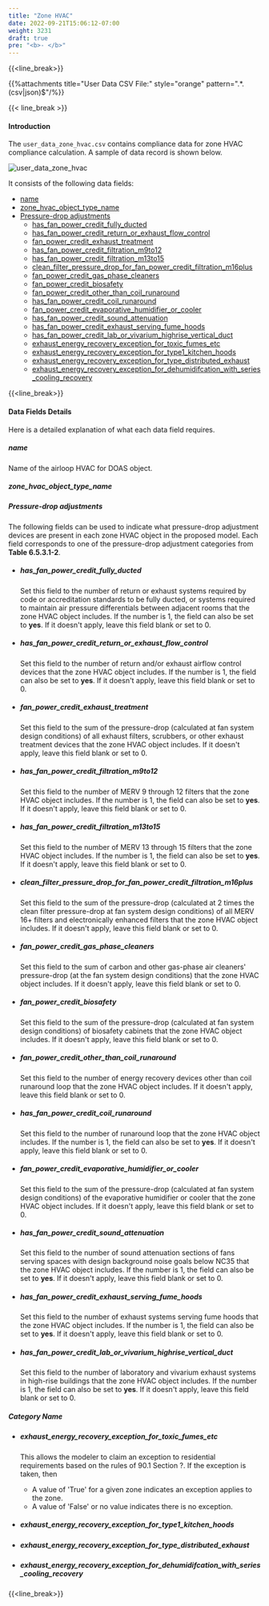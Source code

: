 ```yaml
---
title: "Zone HVAC"
date: 2022-09-21T15:06:12-07:00
weight: 3231
draft: true
pre: "<b>- </b>"
---
```


{{<line_break>}}

{{%attachments title="User Data CSV File:" style="orange" pattern=".*\.(csv|json)$"/%}}

{{< line_break >}}

#### Introduction 

The `user_data_zone_hvac.csv` contains compliance data for zone HVAC compliance calculation. A sample of data record is shown below.

![user_data_zone_hvac](/BEM-for-PRM/user_guide/add_compliance_data/images/user_data_zone_hvac_sample.PNG?width=1000px&align=left&classes=border,alignLeft)

It consists of the following data fields: 
- [name](#name)
- [zone_hvac_object_type_name]()
- [Pressure-drop adjustments](#pressure-drop-adjustments)
  - [has_fan_power_credit_fully_ducted](#has_fan_power_credit_fully_ducted)
  - [has_fan_power_credit_return_or_exhaust_flow_control](#has_fan_power_credit_return_or_exhaust_flow_control)
  - [fan_power_credit_exhaust_treatment](#fan_power_credit_exhaust_treatment)
  - [has_fan_power_credit_filtration_m9to12](#has_fan_power_credit_filtration_m9to12)
  - [has_fan_power_credit_filtration_m13to15](#has_fan_power_credit_filtration_m13to15)
  - [clean_filter_pressure_drop_for_fan_power_credit_filtration_m16plus](#clean_filter_pressure_drop_for_fan_power_credit_filtration_m16plus)
  - [fan_power_credit_gas_phase_cleaners](#fan_power_credit_gas_phase_cleaners)
  - [fan_power_credit_biosafety](#fan_power_credit_biosafety)
  - [fan_power_credit_other_than_coil_runaround](#fan_power_credit_other_than_coil_runaround)
  - [has_fan_power_credit_coil_runaround](#has_fan_power_credit_coil_runaround)
  - [fan_power_credit_evaporative_humidifier_or_cooler](#fan_power_credit_evaporative_humidifier_or_cooler)
  - [has_fan_power_credit_sound_attenuation](#has_fan_power_credit_sound_attenuation)
  - [has_fan_power_credit_exhaust_serving_fume_hoods](#has_fan_power_credit_exhaust_serving_fume_hoods)
  - [has_fan_power_credit_lab_or_vivarium_highrise_vertical_duct](#has_fan_power_credit_lab_or_vivarium_highrise_vertical_duct)
  - [exhaust_energy_recovery_exception_for_toxic_fumes_etc](#exhaust_energy_recovery_exception_for_toxic_fumes_etc)
  - [exhaust_energy_recovery_exception_for_type1_kitchen_hoods](#exhaust_energy_recovery_exception_for_type1_kitchen_hoods)
  - [exhaust_energy_recovery_exception_for_type_distributed_exhaust](#exhaust_energy_recovery_exception_for_type_distributed_exhaust)
  - [exhaust_energy_recovery_exception_for_dehumidifcation_with_series_cooling_recovery](#exhaust_energy_recovery_exception_for_dehumidifcation_with_series_cooling_recovery)


{{<line_break>}}

#### Data Fields Details

Here is a detailed explanation of what each data field requires. 

##### **name**
Name of the airloop HVAC for DOAS object. 

##### **zone_hvac_object_type_name**


##### **Pressure-drop adjustments**
The following fields can be used to indicate what pressure-drop adjustment devices are present in each zone HVAC object in the proposed model. Each field corresponds to one of the pressure-drop adjustment categories from **Table 6.5.3.1-2**.
- ##### has_fan_power_credit_fully_ducted
  Set this field to the number of return or exhaust systems required by code or accreditation standards to be fully ducted, or systems required to maintain air pressure differentials between adjacent rooms that the zone HVAC object includes. If the number is 1, the field can also be set to **yes**. If it doesn't apply, leave this field blank or set to 0.
- ##### has_fan_power_credit_return_or_exhaust_flow_control
  Set this field to the number of return and/or exhaust airflow control devices that the zone HVAC object includes. If the number is 1, the field can also be set to **yes**. If it doesn't apply, leave this field blank or set to 0.
- ##### fan_power_credit_exhaust_treatment
  Set this field to the sum of the pressure-drop (calculated at fan system design conditions) of all exhaust filters, scrubbers, or other exhaust treatment devices that the zone HVAC object includes. If it doesn't apply, leave this field blank or set to 0.
- ##### has_fan_power_credit_filtration_m9to12
  Set this field to the number of MERV 9 through 12 filters that the zone HVAC object includes. If the number is 1, the field can also be set to **yes**. If it doesn't apply, leave this field blank or set to 0.
- ##### has_fan_power_credit_filtration_m13to15
  Set this field to the number of MERV 13 through 15 filters that the zone HVAC object includes. If the number is 1, the field can also be set to **yes**. If it doesn't apply, leave this field blank or set to 0.
- ##### clean_filter_pressure_drop_for_fan_power_credit_filtration_m16plus
  Set this field to the sum of the pressure-drop (calculated at 2 times the clean filter pressure-drop at fan system design conditions) of all MERV 16+ filters and electronically enhanced filters that the zone HVAC object includes. If it doesn't apply, leave this field blank or set to 0.
- ##### fan_power_credit_gas_phase_cleaners
  Set this field to the sum of carbon and other gas-phase air cleaners' pressure-drop (at the fan system design conditions) that the zone HVAC object includes. If it doesn't apply, leave this field blank or set to 0.
- ##### fan_power_credit_biosafety
  Set this field to the sum of the pressure-drop (calculated at fan system design conditions) of biosafety cabinets that the zone HVAC object includes. If it doesn't apply, leave this field blank or set to 0.
- ##### fan_power_credit_other_than_coil_runaround
  Set this field to the number of energy recovery devices other than coil runaround loop that the zone HVAC object includes. If it doesn't apply, leave this field blank or set to 0.
- ##### has_fan_power_credit_coil_runaround
  Set this field to the number of runaround loop that the zone HVAC object includes. If the number is 1, the field can also be set to **yes**. If it doesn't apply, leave this field blank or set to 0.
- ##### fan_power_credit_evaporative_humidifier_or_cooler
  Set this field to the sum of the pressure-drop (calculated at fan system design conditions) of the evaporative humidifier or cooler that the zone HVAC object includes. If it doesn't apply, leave this field blank or set to 0.
- ##### has_fan_power_credit_sound_attenuation
  Set this field to the number of sound attenuation sections of fans serving spaces with design background noise goals below NC35 that the zone HVAC object includes. If the number is 1, the field can also be set to **yes**. If it doesn't apply, leave this field blank or set to 0.
- ##### has_fan_power_credit_exhaust_serving_fume_hoods
  Set this field to the number of exhaust systems serving fume hoods that the zone HVAC object includes. If the number is 1, the field can also be set to **yes**. If it doesn't apply, leave this field blank or set to 0.
- ##### has_fan_power_credit_lab_or_vivarium_highrise_vertical_duct
  Set this field to the number of laboratory and vivarium exhaust systems in high-rise buildings that the zone HVAC object includes. If the number is 1, the field can also be set to **yes**. If it doesn't apply, leave this field blank or set to 0.

##### **Category Name**
- ##### exhaust_energy_recovery_exception_for_toxic_fumes_etc
  This allows the modeler to claim an exception to residential requirements based on the rules of 90.1 Section ?. If the exception is taken, then 
  <!--DCV will not be included in the baseline, regardless of the outdoor air flow and occupant density. --> 
  - A value of 'True' for a given zone indicates an exception applies to the zone.  
  - A value of 'False' or no value indicates there is no exception.
- ##### exhaust_energy_recovery_exception_for_type1_kitchen_hoods

- ##### exhaust_energy_recovery_exception_for_type_distributed_exhaust

- ##### exhaust_energy_recovery_exception_for_dehumidifcation_with_series_cooling_recovery

{{<line_break>}}
